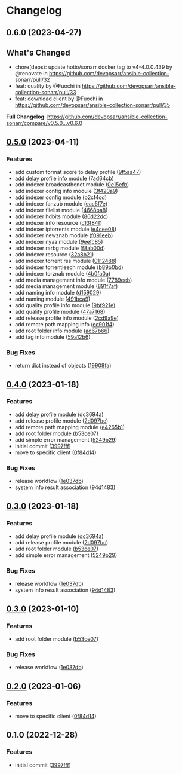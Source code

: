 # Changelog

## 0.6.0 (2023-04-27)

## What's Changed
* chore(deps): update hotio/sonarr docker tag to v4-4.0.0.439 by @renovate in https://github.com/devopsarr/ansible-collection-sonarr/pull/32
* feat: quality by @Fuochi in https://github.com/devopsarr/ansible-collection-sonarr/pull/33
* feat: download client by @Fuochi in https://github.com/devopsarr/ansible-collection-sonarr/pull/35


**Full Changelog**: https://github.com/devopsarr/ansible-collection-sonarr/compare/v0.5.0...v0.6.0

## [0.5.0](https://github.com/devopsarr/ansible-collection-sonarr/compare/v0.4.0...v0.5.0) (2023-04-11)


### Features

* add custom format score to delay profile ([9f5aa47](https://github.com/devopsarr/ansible-collection-sonarr/commit/9f5aa47a4478c1fba47ebc20cdf8d4171b479d0d))
* add delay profile info module ([7ad64cb](https://github.com/devopsarr/ansible-collection-sonarr/commit/7ad64cb16f2a9023dd23567bddf149b72fd6be96))
* add indexer broadcasthenet module ([0e15efb](https://github.com/devopsarr/ansible-collection-sonarr/commit/0e15efbc28cc8a86709eec4645bf2573ca5343cc))
* add indexer config info module ([3f420a9](https://github.com/devopsarr/ansible-collection-sonarr/commit/3f420a933bcfd0f7ad9b46679a1d8f0161d7da07))
* add indexer config module ([b2cf4cd](https://github.com/devopsarr/ansible-collection-sonarr/commit/b2cf4cd367a23d8cd872680de95711dd61ef7fb9))
* add indexer fanzub module ([eac5f7e](https://github.com/devopsarr/ansible-collection-sonarr/commit/eac5f7e47ab14f2c50bc869e8a20f34bb522fc03))
* add indexer filelist module ([4668ba8](https://github.com/devopsarr/ansible-collection-sonarr/commit/4668ba8c66770765f9dc4f3d02a88798003214c5))
* add indexer hdbits module ([86d22dc](https://github.com/devopsarr/ansible-collection-sonarr/commit/86d22dce3534c94eedc60e33f5c0adf31c1ab08c))
* add indexer info resource ([c13f84f](https://github.com/devopsarr/ansible-collection-sonarr/commit/c13f84fb942f5e550a3543324a429a2582e27d2c))
* add indexer iptorrents module ([e4cee08](https://github.com/devopsarr/ansible-collection-sonarr/commit/e4cee082f31d79f86d2df87a50a7e83c8c1237cb))
* add indexer newznab module ([f091eeb](https://github.com/devopsarr/ansible-collection-sonarr/commit/f091eeb58cc8daae595686db861b59259b406afc))
* add indexer nyaa module ([9eefc85](https://github.com/devopsarr/ansible-collection-sonarr/commit/9eefc85ecfe36da4b96e41a33caddf4a14fe8c0f))
* add indexer rarbg module ([f8ab00d](https://github.com/devopsarr/ansible-collection-sonarr/commit/f8ab00d91ed21d7cf8d51854bf2fa820ad4bf86b))
* add indexer resource ([32a8b21](https://github.com/devopsarr/ansible-collection-sonarr/commit/32a8b21d52f01c7087bfd77511642aecde65fa5b))
* add indexer torrent rss module ([0112488](https://github.com/devopsarr/ansible-collection-sonarr/commit/0112488568bedcb4caa18f992248051beb5a0a92))
* add indexer torrentleech module ([b89b0bd](https://github.com/devopsarr/ansible-collection-sonarr/commit/b89b0bdaa8829ee3ad89e5c0794da77ebbb1e835))
* add indexer torznab module ([4b0fa0a](https://github.com/devopsarr/ansible-collection-sonarr/commit/4b0fa0aa1659153f0a2fca2ebcb09438e6b0e444))
* add media management info module ([7789eeb](https://github.com/devopsarr/ansible-collection-sonarr/commit/7789eeb2bf70fa20a67b304bd660d0b280151cd6))
* add media management module ([891f7af](https://github.com/devopsarr/ansible-collection-sonarr/commit/891f7afbd7f9a5e4e6169035c7f38af814380697))
* add naming info module ([d159029](https://github.com/devopsarr/ansible-collection-sonarr/commit/d1590298e50f7c0d2ae42ecab6014e3ba22c63ce))
* add naming module ([491bca9](https://github.com/devopsarr/ansible-collection-sonarr/commit/491bca96d3023fbe78110272d3b888eefe91641c))
* add quality profile info module ([9bf921e](https://github.com/devopsarr/ansible-collection-sonarr/commit/9bf921e79b9f61cbed3ec2077019b56754ab81ce))
* add quality profile module ([47a7168](https://github.com/devopsarr/ansible-collection-sonarr/commit/47a71681503002ca6bc45a6a844cd8a77388cc6f))
* add release profile info module ([2cd9a9e](https://github.com/devopsarr/ansible-collection-sonarr/commit/2cd9a9e2d22a4b3527e03cff08f23c26c8ad78ff))
* add remote path mapping info ([ec901f4](https://github.com/devopsarr/ansible-collection-sonarr/commit/ec901f4ba669920f3c2185f3aecc3c157de5a5f2))
* add root folder info module ([ad67b66](https://github.com/devopsarr/ansible-collection-sonarr/commit/ad67b66c5f1ebecc9691058f431b1dab68deee63))
* add tag info module ([59a12b6](https://github.com/devopsarr/ansible-collection-sonarr/commit/59a12b6ea7f5ace3bfd5ba096b4950579b6b4751))


### Bug Fixes

* return dict instead of objects ([19908fa](https://github.com/devopsarr/ansible-collection-sonarr/commit/19908fa6484dd7e01d688174fdf4b3d993c73e77))

## [0.4.0](https://github.com/devopsarr/ansible-collection-sonarr/compare/v0.3.0...v0.4.0) (2023-01-18)


### Features

* add delay profile module ([dc3694a](https://github.com/devopsarr/ansible-collection-sonarr/commit/dc3694a66b0815b157186cccbe1b0ae881f8411a))
* add release profile module ([2d097bc](https://github.com/devopsarr/ansible-collection-sonarr/commit/2d097bc8f370b7219a22864e078210956125692b))
* add remote path mapping module ([e4265b1](https://github.com/devopsarr/ansible-collection-sonarr/commit/e4265b174624ffc6c094bc39f6fbebfedabf8d1d))
* add root folder module ([b53ce07](https://github.com/devopsarr/ansible-collection-sonarr/commit/b53ce079ae4dbf41142e40528fa54219000505d2))
* add simple error management ([5249b29](https://github.com/devopsarr/ansible-collection-sonarr/commit/5249b29dbd89b62e8df71c9044398fa16e6285f7))
* initial commit ([3997fff](https://github.com/devopsarr/ansible-collection-sonarr/commit/3997fffabce5461863a5619cc22f312f8696effd))
* move to specific client ([0f84d14](https://github.com/devopsarr/ansible-collection-sonarr/commit/0f84d1401c0ed197e9a02fbc885c58c2bc779c65))


### Bug Fixes

* release workflow ([1e037db](https://github.com/devopsarr/ansible-collection-sonarr/commit/1e037db4a0fc76f26f5824c4a4f27cff67048e1c))
* system info result association ([94d1483](https://github.com/devopsarr/ansible-collection-sonarr/commit/94d14835690566ea1d924287e9ec88ae4d237738))

## [0.3.0](https://github.com/devopsarr/ansible-collection-sonarr/compare/v0.2.0...v0.3.0) (2023-01-18)


### Features

* add delay profile module ([dc3694a](https://github.com/devopsarr/ansible-collection-sonarr/commit/dc3694a66b0815b157186cccbe1b0ae881f8411a))
* add release profile module ([2d097bc](https://github.com/devopsarr/ansible-collection-sonarr/commit/2d097bc8f370b7219a22864e078210956125692b))
* add root folder module ([b53ce07](https://github.com/devopsarr/ansible-collection-sonarr/commit/b53ce079ae4dbf41142e40528fa54219000505d2))
* add simple error management ([5249b29](https://github.com/devopsarr/ansible-collection-sonarr/commit/5249b29dbd89b62e8df71c9044398fa16e6285f7))


### Bug Fixes

* release workflow ([1e037db](https://github.com/devopsarr/ansible-collection-sonarr/commit/1e037db4a0fc76f26f5824c4a4f27cff67048e1c))
* system info result association ([94d1483](https://github.com/devopsarr/ansible-collection-sonarr/commit/94d14835690566ea1d924287e9ec88ae4d237738))

## [0.3.0](https://github.com/devopsarr/ansible-collection-sonarr/compare/v0.2.0...v0.3.0) (2023-01-10)


### Features

* add root folder module ([b53ce07](https://github.com/devopsarr/ansible-collection-sonarr/commit/b53ce079ae4dbf41142e40528fa54219000505d2))


### Bug Fixes

* release workflow ([1e037db](https://github.com/devopsarr/ansible-collection-sonarr/commit/1e037db4a0fc76f26f5824c4a4f27cff67048e1c))

## [0.2.0](https://github.com/devopsarr/ansible-collection-sonarr/compare/v0.1.0...v0.2.0) (2023-01-06)


### Features

* move to specific client ([0f84d14](https://github.com/devopsarr/ansible-collection-sonarr/commit/0f84d1401c0ed197e9a02fbc885c58c2bc779c65))

## 0.1.0 (2022-12-28)


### Features

* initial commit ([3997fff](https://github.com/devopsarr/ansible-collection-sonarr/commit/3997fffabce5461863a5619cc22f312f8696effd))
